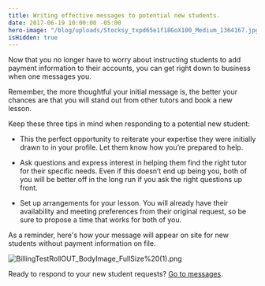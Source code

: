 ```yaml
---
title: Writing effective messages to potential new students.
date: 2017-06-19 10:00:00 -05:00
hero-image: "/blog/uploads/Stocksy_txpd65e1f18GoX100_Medium_1364167.jpg"
isHidden: true
---
```


Now that you no longer have to worry about instructing students to add payment information to their accounts, you can get right down to business when one messages you.
 
Remember, the more thoughtful your initial message is, the better your chances are that you will stand out from other tutors and book a new lesson.
 
Keep these three tips in mind when responding to a potential new student:
 
* This the perfect opportunity to reiterate your expertise they were initially drawn to in your profile. Let them know how you’re prepared to help.

* Ask questions and express interest in helping them find the right tutor for their specific needs. Even if this doesn’t end up being you, both of you will be better off in the long run if you ask the right questions up front.

* Set up arrangements for your lesson. You will already have their availability and meeting preferences from their original request, so be sure to propose a time that works for both of you.

As a reminder, here's how your message will appear on site for new students without payment information on file.

![BillingTestRollOUT_BodyImage_FullSize%20(1).png](/blog/uploads/BillingTestRollOUT_BodyImage_FullSize%20(1).png)
 
Ready to respond to your new student requests? [Go to messages](https://www.wyzant.com/tutor/messaging/).
